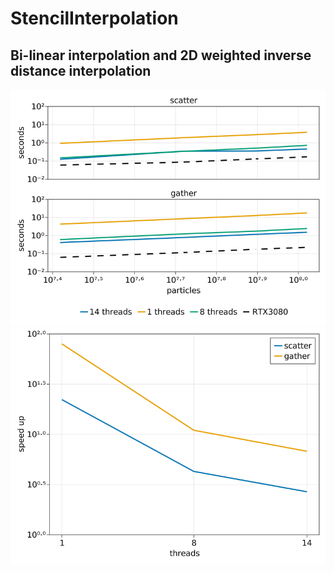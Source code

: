 # StencilInterpolation

## Bi-linear interpolation and 2D weighted inverse distance interpolation

![image](figs/RTX3080.png)
![image](figs/speedup_RTX3080.png)
